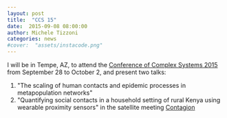 ```yaml
---
layout: post
title:  "CCS 15"
date:  2015-09-08 08:00:00
author: Michele Tizzoni
categories: news
#cover:  "assets/instacode.png"
---
```


I will be in Tempe, AZ, to attend the [Conference of Complex Systems 2015](http://ccs2015.org) from September 28 to October 2, and present two talks:
<ol>
<li>"The scaling of human contacts and epidemic processes in metapopulation networks"</li>
<li>"Quantifying social contacts in a household setting of rural Kenya using wearable proximity sensors" in the satellite meeting <a href="http://contagion15.weebly.com/">Contagion</a></li>
</ol>
